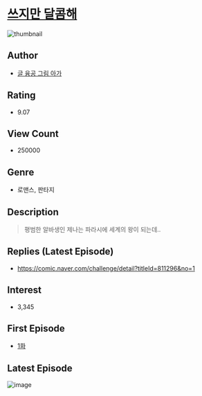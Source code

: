 # [쓰지만 달콤해](https://comic.naver.com/bestChallenge/list?titleId=731745)
![thumbnail](https://image-comic.pstatic.net/user_contents_data/challenge_comic/2020/06/27/326967/thumbnail_202x16447fd26df_820a_40bd_98e0_0edf7e043f68_00001188.JPEG)

## Author
- [글 융공 그림 아가](https://comic.naver.com/artistTitle?id=326967)

## Rating
- 9.07

## View Count
- 250000

## Genre
- 로맨스, 판타지

## Description
> 평범한 알바생인 제나는 파라시에 세계의 왕이 되는데..

## Replies (Latest Episode)
- https://comic.naver.com/challenge/detail?titleId=811296&no=1

## Interest
- 3,345

## First Episode
- [1화](https://comic.naver.com/bestChallenge/detail?titleId=731745&no=17)

## Latest Episode
![image](https://image-comic.pstatic.net/user_contents_data/challenge_comic/2023/05/26/326967/upload_7017281362020612449.jpeg)

